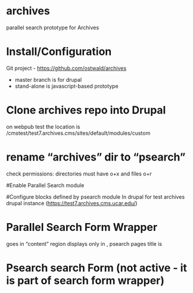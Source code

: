 # archives
parallel search prototype for Archives

# Install/Configuration
Git project - https://github.com/ostwald/archives
- master branch is for drupal
- stand-alone is javascript-based prototype

# Clone archives repo into Drupal
on webpub test the location is /cmstest/test7.archives.cms/sites/default/modules/custom
# rename “archives” dir to “psearch”
check permissions: directories must have o+x and files o+r

#Enable Parallel Search module

#Configure blocks defined by psearch module In drupal
for test archives drupal instance (https://test7.archives.cms.ucar.edu/)

# Parallel Search Form Wrapper
goes in “content” region
displays only in <front>, psearch pages
title is <none>

# Psearch search Form (not active - it is part of search form wrapper)

